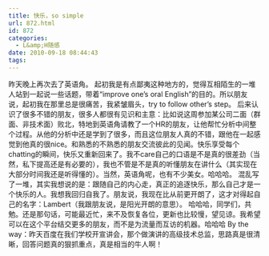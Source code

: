 ```yaml
---
title: 快乐，so simple
url: 872.html
id: 872
categories:
  - L&amp;H随感
date: 2010-09-18 08:44:43
tags:
---
```


昨天晚上再次去了英语角。 起初我是有点鄙夷这种地方的，觉得互相陌生的一堆人站到一起说一些话题，带着“improve one’s oral English”的目的。所以朋友说，起初我在那里总是很痛苦，我紧皱眉头，try to follow other’s step。 后来认识了很多不错的朋友，很多人都很有见识和主意：比如说这周参加某公司二面（群面、非技术面）败北，特地到英语角请教了一个HR的朋友，让他帮忙分析中间整个过程。从他的分析中还是学到了很多，而且这位朋友人真的不错，跟他在一起感觉到他真的很nice。和熟悉的不熟悉的朋友交流彼此的见闻。快乐享受每个chatting的瞬间，快乐又重新回来了。我不care自己的口语是不是真的很差劲（当然，私下提高还是有必要的），我也不管是不是真的听懂朋友在讲什么（其实现在大部分时间我还是听得懂的）。当然，英语角呢，也有不少美女。哈哈哈。 混乱写了一堆，其实我想说的是：跟随自己的内心走，真正的追逐快乐，那么自己才是一个快乐的人。我想我回归自我了。朋友说，我现在比从前更开朗了，这才对得起自己的名字：Lambert（我跟朋友说，是阳光开朗的意思）。 哈哈哈，同学们，共勉。还是那句话，可能最近忙，来不及恢复各位，更新也比较慢，望见谅。我希望可以在这个平台结交更多的朋友，而不是为流量而互访的机器。哈哈哈 By the way：昨天百度在我们学校开宣讲会，那个做演讲的高级技术总监，思路真是很清晰，回答问题真的狠抓重点，真是相当的牛人啊！